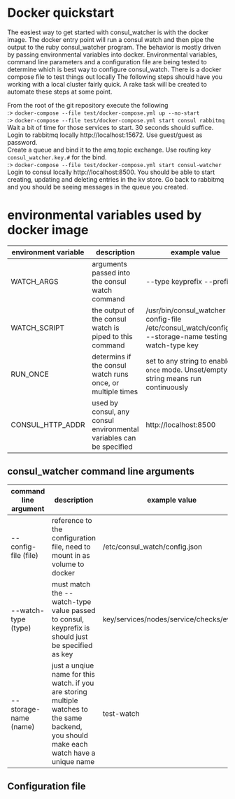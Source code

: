 # Docker quickstart

The easiest way to get started with consul_watcher is with the docker image.  The docker entry point will run a consul watch and then pipe the output to the ruby consul_watcher program.  The behavior is mostly driven by passing environmental variables into docker.  Environmental variables, command line parameters and a configuration file are being tested to determine which is best way to configure consul_watch.  There is a docker compose file to test things out locally  The following steps should have you working with a local cluster fairly quick.  A rake task will be created to automate these steps at some point.

From the root of the git repository execute the following<br/>
:> `docker-compose --file test/docker-compose.yml up --no-start`<br/>
:> `docker-compose --file test/docker-compose.yml start consul rabbitmq`<br/>
Wait a bit of time for those services to start.  30 seconds should suffice.<br/>
Login to rabbitmq locally http://localhost:15672. Use guest/guest as password.  <br/>
Create a queue and bind it to the amq.topic exchange.  Use routing key `consul_watcher.key.#` for the bind.<br/>
:> `docker-compose --file test/docker-compose.yml start consul-watcher`<br/>
Login to consul locally http://localhost:8500.  You should be able to start creating, updating and deleting entries in the kv store.  Go back to rabbitmq and you should be seeing messages in the queue you created.<br/>

# environmental variables used by docker image
| environment variable | description                                                         | example value                                                                                               |
| -------------------- | ------------------------------------------------------------------- | ----------------------------------------------------------------------------------------------------------- |
| WATCH_ARGS           | arguments passed into the consul watch command                      | --type keyprefix --prefix /                                                                                 |
| WATCH_SCRIPT         | the output of the consul watch is piped to this command             | /usr/bin/consul_watcher --config-file /etc/consul_watch/config.json --storage-name testing --watch-type key |
| RUN_ONCE             | determins if the consul watch runs once, or multiple times          | set to any string to enable `run once` mode.  Unset/empty string means run continuously                     |
| CONSUL_HTTP_ADDR     | used by consul, any consul environmental variables can be specified | http://localhost:8500                                                                                       |

## consul_watcher command line arguments
| command line argument | description | example value |
| --------------------- | ------------------------------------------------------------------------------------------------------------------------------------------ | --------------------------------------- |
| --config-file (file)  | reference to the configuration file, need to mount in as volume to docker                                                                  | /etc/consul_watch/config.json           |  
| --watch-type (type)   | must match the --watch-type value passed to consul, keyprefix is should just be specified as key                                           | key/services/nodes/service/checks/event | 
| --storage-name (name) | just a unqiue name for this watch.  if you are storing multiple watches to the same backend, you should make each watch have a unique name | test-watch                              |

## Configuration file


